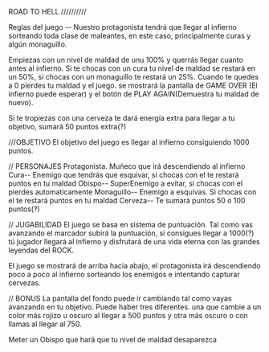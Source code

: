 ROAD TO HELL //////////

Reglas del juego -- 
Nuestro protagonista tendrá que llegar al infierno sorteando toda clase de maleantes, en este caso, principalmente curas y algún monaguillo. 

Empiezas con un nivel de maldad de unu 100% y querrás llegar cuanto antes al infierno. Si te chocas con un cura tu nivel de maldad se restará en un 50%, si chocas con un monaguillo te restará un 25%. Cuando te quedes a 0 pierdes tu maldad y el juego. se mostrará la pantalla de GAME OVER (El infierno puede esperar) y el botón de PLAY AGAIN(Demuestra tu maldad de nuevo).

Si te tropiezas con una cerveza te dará energía extra para llegar a tu objetivo, sumará 50 puntos extra(?)

///OBJETIVO
El objetivo del juego es llegar al infierno consiguiendo 1000 puntos.

// PERSONAJES
Protagonista. Muñeco que irá descendiendo al infierno
Cura-- Enemigo que tendrás que esquivar, si chocas con el te restará puntos en tu maldad
Obispo-- SuperEnemigo a evitar, si chocas con el pierdes automaticamente
Monaguillo-- Enemigo a esquivas. Si chocas con el te restará puntos en tu maldad
Cerveza-- Te sumará puntos 50 o 100 puntos(?)

// JUGABILIDAD
El juego se basa en sistema de puntuación. Tal como vas avanzando el marcador subirá la puntuación, si consigues llegar a 1000(?) tú jugador llegará al infierno y disfrutará de una vida eterna con las grandes leyendas del ROCK.

El juego se mostrará de arriba hacía abajo, el protagonista irá descendiendo poco a poco al infierno sorteando los enemigos e intentando capturar cervezas.

// BONUS
La pantalla del fondo puede ir cambiando tal como vayas avanzando en tu objetivo. Puede haber tres diferentes. una que cambie a un color más rojizo u oscuro al llegar a 500 puntos y otra más oscuro o con llamas al llegar al 750.

Meter un Obispo que hará que tu nivel de maldad desaparezca


